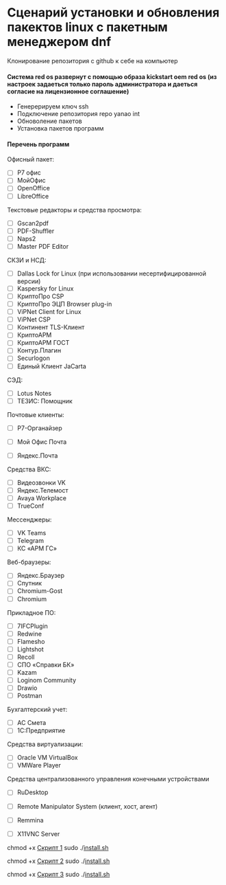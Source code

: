 # Cценарий установки и обновления пакектов linux с пакетным менеджером dnf

Клонирование репозитория с  github к себе на компьютер 

#### Система red os развернут с помощью образа kickstart oem red os (из настроек задаеться только пароль администратора и даеться согласие на лицензионное соглашение)
- Генерерируем ключ ssh
- Подключение репозитория repo yanao int
- Обноволение пакетов 
- Установка пакетов программ 
#### Перечень программ 
Офисный пакет:
- [ ] Р7 офис 
- [ ] МойОфис
- [ ] OpenOffice
- [ ] LibreOffice

Текстовые редакторы и средства просмотра:
- [ ] Gscan2pdf
- [ ] PDF-Shuffler
- [ ] Naps2
- [ ] Master PDF Editor

СКЗИ и НСД: 
- [ ] Dallas Lock for Linux (при использовании несертифицированной версии)
- [ ] Kaspersky for Linux
- [ ] КриптоПро CSP
- [ ] КриптоПро ЭЦП Browser plug-in
- [ ] ViPNet Client for Linux
- [ ] ViPNet CSP
- [ ] Континент TLS-Клиент
- [ ] КриптоАРМ
- [ ] КриптоАРМ ГОСТ
- [ ] Контур.Плагин
- [ ] Securlogon
- [ ] Единый Клиент JaCarta
  
СЭД:
- [ ] Lotus Notes
- [ ] ТЕЗИС: Помощник

Почтовые клиенты:
- [ ] Р7-Органайзер
- [ ] Мой Офис Почта
- [ ] Яндекс.Почта
  

Средства ВКС:
- [ ] Видеозвонки VK
- [ ] Яндекс.Телемост
- [ ] Avaya Workplaсe
- [ ] TrueСonf

Мессенджеры:
- [ ] VK Teams
- [ ] Telegram
- [ ] КС «АРМ ГС»

Веб-браузеры:
- [ ] Яндекс.Браузер
- [ ] Спутник
- [ ] Chromium-Gost
- [ ] Chromium

Прикладное ПО:
- [ ] 7IFCPlugin
- [ ] Redwine
- [ ] Flamesho
- [ ] Lightshot
- [ ] Recoll
- [ ] СПО «Справки БК»
- [ ] Kazam
- [ ] Loginom Community
- [ ] Drawio
- [ ] Postman

Бухгалтерский учет:
- [ ] АС Смета
- [ ] 1C:Предприятие

Средства виртуализации:
- [ ] Oracle VM VirtualBox
- [ ] VMWare Player

 Средства централизованного управления конечными устройствами
- [ ] RuDesktop
- [ ] Remote Manipulator System (клиент, хост, агент)
- [ ] Remmina
- [ ] X11VNC Server


      
chmod +x [Скрипт 1](Script_1_conf_arm) 
sudo ./[install.sh](Script_1_conf_arm)

chmod +x [Скрипт 2](Script_2_update)
sudo ./[install.sh](Script_2_update)

chmod +x [Скрипт 3][def]
sudo ./[install.sh][def]

[def]: Script_3_install_app